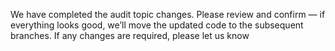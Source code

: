 We have completed the audit topic changes. Please review and confirm — if everything looks good, we’ll move the updated code to the subsequent branches. If any changes are required, please let us know
